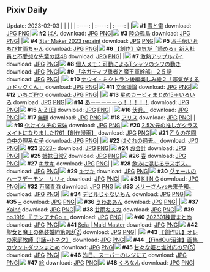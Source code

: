 ## Pixiv Daily
Update: 2023-02-03
|      |      |      |
| :----: | :----: | :----: |
|![](https://pixiv.microyu.workers.dev/c/240x480/img-master/img/2023/02/01/00/00/41/104976709_p0_master1200.jpg) **#1** [雪と雷](https://www.pixiv.net/artworks/104976709) download: [JPG](https://pixiv.microyu.workers.dev/img-original/img/2023/02/01/00/00/41/104976709_p0.jpg) [PNG](https://pixiv.microyu.workers.dev/img-original/img/2023/02/01/00/00/41/104976709_p0.png)|![](https://pixiv.microyu.workers.dev/c/240x480/img-master/img/2023/02/02/18/30/04/105018717_p0_master1200.jpg) **#2** [ばん](https://www.pixiv.net/artworks/105018717) download: [JPG](https://pixiv.microyu.workers.dev/img-original/img/2023/02/02/18/30/04/105018717_p0.jpg) [PNG](https://pixiv.microyu.workers.dev/img-original/img/2023/02/02/18/30/04/105018717_p0.png)|![](https://pixiv.microyu.workers.dev/c/240x480/img-master/img/2023/02/02/00/44/35/105004631_p0_master1200.jpg) **#3** [陸の孤島](https://www.pixiv.net/artworks/105004631) download: [JPG](https://pixiv.microyu.workers.dev/img-original/img/2023/02/02/00/44/35/105004631_p0.jpg) [PNG](https://pixiv.microyu.workers.dev/img-original/img/2023/02/02/00/44/35/105004631_p0.png)|
|![](https://pixiv.microyu.workers.dev/c/240x480/img-master/img/2023/02/01/01/26/02/104979441_p0_master1200.jpg) **#4** [Star Maker 2023 repaint](https://www.pixiv.net/artworks/104979441) download: [JPG](https://pixiv.microyu.workers.dev/img-original/img/2023/02/01/01/26/02/104979441_p0.jpg) [PNG](https://pixiv.microyu.workers.dev/img-original/img/2023/02/01/01/26/02/104979441_p0.png)|![](https://pixiv.microyu.workers.dev/c/240x480/img-master/img/2023/02/01/00/02/19/104976950_p0_master1200.jpg) **#5** [お手伝いおちび甘雨ちゃん](https://www.pixiv.net/artworks/104976950) download: [JPG](https://pixiv.microyu.workers.dev/img-original/img/2023/02/01/00/02/19/104976950_p0.jpg) [PNG](https://pixiv.microyu.workers.dev/img-original/img/2023/02/01/00/02/19/104976950_p0.png)|![](https://pixiv.microyu.workers.dev/c/240x480/img-master/img/2023/02/02/18/00/33/105018812_p0_master1200.jpg) **#6** [【創作】空気が「読める」新入社員と不愛想な先輩の話48](https://www.pixiv.net/artworks/105018812) download: [JPG](https://pixiv.microyu.workers.dev/img-original/img/2023/02/02/18/00/33/105018812_p0.jpg) [PNG](https://pixiv.microyu.workers.dev/img-original/img/2023/02/02/18/00/33/105018812_p0.png)|
|![](https://pixiv.microyu.workers.dev/c/240x480/img-master/img/2023/02/01/20/30/01/104996266_p0_master1200.jpg) **#7** [激熱アップルパイ](https://www.pixiv.net/artworks/104996266) download: [JPG](https://pixiv.microyu.workers.dev/img-original/img/2023/02/01/20/30/01/104996266_p0.jpg) [PNG](https://pixiv.microyu.workers.dev/img-original/img/2023/02/01/20/30/01/104996266_p0.png)|![](https://pixiv.microyu.workers.dev/c/240x480/img-master/img/2023/02/01/07/00/05/104983217_p0_master1200.jpg) **#8** [個人メモ：可動によるTシャツのシワの動き](https://www.pixiv.net/artworks/104983217) download: [JPG](https://pixiv.microyu.workers.dev/img-original/img/2023/02/01/07/00/05/104983217_p0.jpg) [PNG](https://pixiv.microyu.workers.dev/img-original/img/2023/02/01/07/00/05/104983217_p0.png)|![](https://pixiv.microyu.workers.dev/c/240x480/img-master/img/2023/02/01/19/05/29/104994025_p0_master1200.jpg) **#9** [「ネガティブ勇者と魔王軍幹部」２５話](https://www.pixiv.net/artworks/104994025) download: [JPG](https://pixiv.microyu.workers.dev/img-original/img/2023/02/01/19/05/29/104994025_p0.jpg) [PNG](https://pixiv.microyu.workers.dev/img-original/img/2023/02/01/19/05/29/104994025_p0.png)|
|![](https://pixiv.microyu.workers.dev/c/240x480/img-master/img/2023/02/01/16/13/31/104990413_p0_master1200.jpg) **#10** [ナウイ・ミクトラン後編楽しみ絵２「寒気がするカドックくん」](https://www.pixiv.net/artworks/104990413) download: [JPG](https://pixiv.microyu.workers.dev/img-original/img/2023/02/01/16/13/31/104990413_p0.jpg) [PNG](https://pixiv.microyu.workers.dev/img-original/img/2023/02/01/16/13/31/104990413_p0.png)|![](https://pixiv.microyu.workers.dev/c/240x480/img-master/img/2023/02/02/00/02/33/105003106_p0_master1200.jpg) **#11** [文弱議論](https://www.pixiv.net/artworks/105003106) download: [JPG](https://pixiv.microyu.workers.dev/img-original/img/2023/02/02/00/02/33/105003106_p0.jpg) [PNG](https://pixiv.microyu.workers.dev/img-original/img/2023/02/02/00/02/33/105003106_p0.png)|![](https://pixiv.microyu.workers.dev/c/240x480/img-master/img/2023/02/02/20/30/07/105022668_p0_master1200.jpg) **#12** [いちご狩り](https://www.pixiv.net/artworks/105022668) download: [JPG](https://pixiv.microyu.workers.dev/img-original/img/2023/02/02/20/30/07/105022668_p0.jpg) [PNG](https://pixiv.microyu.workers.dev/img-original/img/2023/02/02/20/30/07/105022668_p0.png)|
|![](https://pixiv.microyu.workers.dev/c/240x480/img-master/img/2023/02/01/00/18/41/104977699_p0_master1200.jpg) **#13** [星のカービィまとめ15＋いろいろ](https://www.pixiv.net/artworks/104977699) download: [JPG](https://pixiv.microyu.workers.dev/img-original/img/2023/02/01/00/18/41/104977699_p0.jpg) [PNG](https://pixiv.microyu.workers.dev/img-original/img/2023/02/01/00/18/41/104977699_p0.png)|![](https://pixiv.microyu.workers.dev/c/240x480/img-master/img/2023/02/01/03/17/46/104981179_p0_master1200.jpg) **#14** [あーーーーーっ！！！！！](https://www.pixiv.net/artworks/104981179) download: [JPG](https://pixiv.microyu.workers.dev/img-original/img/2023/02/01/03/17/46/104981179_p0.jpg) [PNG](https://pixiv.microyu.workers.dev/img-original/img/2023/02/01/03/17/46/104981179_p0.png)|![](https://pixiv.microyu.workers.dev/c/240x480/img-master/img/2023/02/02/00/30/09/105004251_p0_master1200.jpg) **#15** [A-Z:[E]](https://www.pixiv.net/artworks/105004251) download: [JPG](https://pixiv.microyu.workers.dev/img-original/img/2023/02/02/00/30/09/105004251_p0.jpg) [PNG](https://pixiv.microyu.workers.dev/img-original/img/2023/02/02/00/30/09/105004251_p0.png)|
|![](https://pixiv.microyu.workers.dev/c/240x480/img-master/img/2023/02/01/00/29/10/104976722_p0_master1200.jpg) **#16** [伏兵。](https://www.pixiv.net/artworks/104976722) download: [JPG](https://pixiv.microyu.workers.dev/img-original/img/2023/02/01/00/29/10/104976722_p0.jpg) [PNG](https://pixiv.microyu.workers.dev/img-original/img/2023/02/01/00/29/10/104976722_p0.png)|![](https://pixiv.microyu.workers.dev/c/240x480/img-master/img/2023/02/01/14/37/12/104988995_p0_master1200.jpg) **#17** [無題](https://www.pixiv.net/artworks/104988995) download: [JPG](https://pixiv.microyu.workers.dev/img-original/img/2023/02/01/14/37/12/104988995_p0.jpg) [PNG](https://pixiv.microyu.workers.dev/img-original/img/2023/02/01/14/37/12/104988995_p0.png)|![](https://pixiv.microyu.workers.dev/c/240x480/img-master/img/2023/02/02/00/11/15/105003661_p0_master1200.jpg) **#18** [アリス](https://www.pixiv.net/artworks/105003661) download: [JPG](https://pixiv.microyu.workers.dev/img-original/img/2023/02/02/00/11/15/105003661_p0.jpg) [PNG](https://pixiv.microyu.workers.dev/img-original/img/2023/02/02/00/11/15/105003661_p0.png)|
|![](https://pixiv.microyu.workers.dev/c/240x480/img-master/img/2023/02/02/00/02/00/105003278_p0_master1200.jpg) **#19** [化けイタチの兄妹](https://www.pixiv.net/artworks/105003278) download: [JPG](https://pixiv.microyu.workers.dev/img-original/img/2023/02/02/00/02/00/105003278_p0.jpg) [PNG](https://pixiv.microyu.workers.dev/img-original/img/2023/02/02/00/02/00/105003278_p0.png)|![](https://pixiv.microyu.workers.dev/c/240x480/img-master/img/2023/02/02/00/01/14/105003192_p0_master1200.jpg) **#20** [2.5次元の推しがクラスメイトになりました!?61【創作漫画】](https://www.pixiv.net/artworks/105003192) download: [JPG](https://pixiv.microyu.workers.dev/img-original/img/2023/02/02/00/01/14/105003192_p0.jpg) [PNG](https://pixiv.microyu.workers.dev/img-original/img/2023/02/02/00/01/14/105003192_p0.png)|![](https://pixiv.microyu.workers.dev/c/240x480/img-master/img/2023/02/02/18/23/29/105019326_p0_master1200.jpg) **#21** [乙女の花園の中の理系女子](https://www.pixiv.net/artworks/105019326) download: [JPG](https://pixiv.microyu.workers.dev/img-original/img/2023/02/02/18/23/29/105019326_p0.jpg) [PNG](https://pixiv.microyu.workers.dev/img-original/img/2023/02/02/18/23/29/105019326_p0.png)|
|![](https://pixiv.microyu.workers.dev/c/240x480/img-master/img/2023/02/02/03/37/14/105007557_p0_master1200.jpg) **#22** [はぐれの過去。](https://www.pixiv.net/artworks/105007557) download: [JPG](https://pixiv.microyu.workers.dev/img-original/img/2023/02/02/03/37/14/105007557_p0.jpg) [PNG](https://pixiv.microyu.workers.dev/img-original/img/2023/02/02/03/37/14/105007557_p0.png)|![](https://pixiv.microyu.workers.dev/c/240x480/img-master/img/2023/02/02/04/05/14/105007858_p0_master1200.jpg) **#23** [2023~](https://www.pixiv.net/artworks/105007858) download: [JPG](https://pixiv.microyu.workers.dev/img-original/img/2023/02/02/04/05/14/105007858_p0.jpg) [PNG](https://pixiv.microyu.workers.dev/img-original/img/2023/02/02/04/05/14/105007858_p0.png)|![](https://pixiv.microyu.workers.dev/c/240x480/img-master/img/2023/02/02/00/12/59/105003721_p0_master1200.jpg) **#24** [お会計](https://www.pixiv.net/artworks/105003721) download: [JPG](https://pixiv.microyu.workers.dev/img-original/img/2023/02/02/00/12/59/105003721_p0.jpg) [PNG](https://pixiv.microyu.workers.dev/img-original/img/2023/02/02/00/12/59/105003721_p0.png)|
|![](https://pixiv.microyu.workers.dev/c/240x480/img-master/img/2023/02/01/02/10/43/104980262_p0_master1200.jpg) **#25** [姉妹日常7](https://www.pixiv.net/artworks/104980262) download: [JPG](https://pixiv.microyu.workers.dev/img-original/img/2023/02/01/02/10/43/104980262_p0.jpg) [PNG](https://pixiv.microyu.workers.dev/img-original/img/2023/02/01/02/10/43/104980262_p0.png)|![](https://pixiv.microyu.workers.dev/c/240x480/img-master/img/2023/02/01/00/00/24/104976642_p0_master1200.jpg) **#26** [春](https://www.pixiv.net/artworks/104976642) download: [JPG](https://pixiv.microyu.workers.dev/img-original/img/2023/02/01/00/00/24/104976642_p0.jpg) [PNG](https://pixiv.microyu.workers.dev/img-original/img/2023/02/01/00/00/24/104976642_p0.png)|![](https://pixiv.microyu.workers.dev/c/240x480/img-master/img/2023/02/02/03/54/59/105007720_p0_master1200.jpg) **#27** [キサキ](https://www.pixiv.net/artworks/105007720) download: [JPG](https://pixiv.microyu.workers.dev/img-original/img/2023/02/02/03/54/59/105007720_p0.jpg) [PNG](https://pixiv.microyu.workers.dev/img-original/img/2023/02/02/03/54/59/105007720_p0.png)|
|![](https://pixiv.microyu.workers.dev/c/240x480/img-master/img/2023/02/02/00/09/49/105003608_p0_master1200.jpg) **#28** [飲みに混じるラスボス。](https://www.pixiv.net/artworks/105003608) download: [JPG](https://pixiv.microyu.workers.dev/img-original/img/2023/02/02/00/09/49/105003608_p0.jpg) [PNG](https://pixiv.microyu.workers.dev/img-original/img/2023/02/02/00/09/49/105003608_p0.png)|![](https://pixiv.microyu.workers.dev/c/240x480/img-master/img/2023/02/01/00/01/01/104976771_p0_master1200.jpg) **#29** [キサキ](https://www.pixiv.net/artworks/104976771) download: [JPG](https://pixiv.microyu.workers.dev/img-original/img/2023/02/01/00/01/01/104976771_p0.jpg) [PNG](https://pixiv.microyu.workers.dev/img-original/img/2023/02/01/00/01/01/104976771_p0.png)|![](https://pixiv.microyu.workers.dev/c/240x480/img-master/img/2023/02/02/18/51/48/105019988_p0_master1200.jpg) **#30** [ヴェールのハーフデーモン　リリィ](https://www.pixiv.net/artworks/105019988) download: [JPG](https://pixiv.microyu.workers.dev/img-original/img/2023/02/02/18/51/48/105019988_p0.jpg) [PNG](https://pixiv.microyu.workers.dev/img-original/img/2023/02/02/18/51/48/105019988_p0.png)|
|![](https://pixiv.microyu.workers.dev/c/240x480/img-master/img/2023/02/01/00/00/25/104976644_p0_master1200.jpg) **#31** [K  I  N  G](https://www.pixiv.net/artworks/104976644) download: [JPG](https://pixiv.microyu.workers.dev/img-original/img/2023/02/01/00/00/25/104976644_p0.jpg) [PNG](https://pixiv.microyu.workers.dev/img-original/img/2023/02/01/00/00/25/104976644_p0.png)|![](https://pixiv.microyu.workers.dev/c/240x480/img-master/img/2023/02/01/00/01/25/104976831_p0_master1200.jpg) **#32** [万魔青滔](https://www.pixiv.net/artworks/104976831) download: [JPG](https://pixiv.microyu.workers.dev/img-original/img/2023/02/01/00/01/25/104976831_p0.jpg) [PNG](https://pixiv.microyu.workers.dev/img-original/img/2023/02/01/00/01/25/104976831_p0.png)|![](https://pixiv.microyu.workers.dev/c/240x480/img-master/img/2023/02/02/15/39/59/105016134_p0_master1200.jpg) **#33** [メリーさんvs未来予知。](https://www.pixiv.net/artworks/105016134) download: [JPG](https://pixiv.microyu.workers.dev/img-original/img/2023/02/02/15/39/59/105016134_p0.jpg) [PNG](https://pixiv.microyu.workers.dev/img-original/img/2023/02/02/15/39/59/105016134_p0.png)|
|![](https://pixiv.microyu.workers.dev/c/240x480/img-master/img/2023/02/02/17/41/02/105018305_p0_master1200.jpg) **#34** [デビルじゃないもん](https://www.pixiv.net/artworks/105018305) download: [JPG](https://pixiv.microyu.workers.dev/img-original/img/2023/02/02/17/41/02/105018305_p0.jpg) [PNG](https://pixiv.microyu.workers.dev/img-original/img/2023/02/02/17/41/02/105018305_p0.png)|![](https://pixiv.microyu.workers.dev/c/240x480/img-master/img/2023/02/02/00/00/22/105003047_p0_master1200.jpg) **#35** [~](https://www.pixiv.net/artworks/105003047) download: [JPG](https://pixiv.microyu.workers.dev/img-original/img/2023/02/02/00/00/22/105003047_p0.jpg) [PNG](https://pixiv.microyu.workers.dev/img-original/img/2023/02/02/00/00/22/105003047_p0.png)|![](https://pixiv.microyu.workers.dev/c/240x480/img-master/img/2023/02/01/23/09/50/105001388_p0_master1200.jpg) **#36** [うわああん](https://www.pixiv.net/artworks/105001388) download: [JPG](https://pixiv.microyu.workers.dev/img-original/img/2023/02/01/23/09/50/105001388_p0.jpg) [PNG](https://pixiv.microyu.workers.dev/img-original/img/2023/02/01/23/09/50/105001388_p0.png)|
|![](https://pixiv.microyu.workers.dev/c/240x480/img-master/img/2023/02/02/20/05/27/105021944_p0_master1200.jpg) **#37** [Kainé](https://www.pixiv.net/artworks/105021944) download: [JPG](https://pixiv.microyu.workers.dev/img-original/img/2023/02/02/20/05/27/105021944_p0.jpg) [PNG](https://pixiv.microyu.workers.dev/img-original/img/2023/02/02/20/05/27/105021944_p0.png)|![](https://pixiv.microyu.workers.dev/c/240x480/img-master/img/2023/02/01/20/34/58/104996431_p0_master1200.jpg) **#38** [甘雨ねぇね](https://www.pixiv.net/artworks/104996431) download: [JPG](https://pixiv.microyu.workers.dev/img-original/img/2023/02/01/20/34/58/104996431_p0.jpg) [PNG](https://pixiv.microyu.workers.dev/img-original/img/2023/02/01/20/34/58/104996431_p0.png)|![](https://pixiv.microyu.workers.dev/c/240x480/img-master/img/2023/02/01/22/36/06/105000317_p0_master1200.jpg) **#39** [no.1919 『 チンアナGo 』](https://www.pixiv.net/artworks/105000317) download: [JPG](https://pixiv.microyu.workers.dev/img-original/img/2023/02/01/22/36/06/105000317_p0.jpg) [PNG](https://pixiv.microyu.workers.dev/img-original/img/2023/02/01/22/36/06/105000317_p0.png)|
|![](https://pixiv.microyu.workers.dev/c/240x480/img-master/img/2023/02/01/01/29/05/104979521_p0_master1200.jpg) **#40** [202301練習まとめ](https://www.pixiv.net/artworks/104979521) download: [JPG](https://pixiv.microyu.workers.dev/img-original/img/2023/02/01/01/29/05/104979521_p0.jpg) [PNG](https://pixiv.microyu.workers.dev/img-original/img/2023/02/01/01/29/05/104979521_p0.png)|![](https://pixiv.microyu.workers.dev/c/240x480/img-master/img/2023/02/01/00/00/29/104976664_p0_master1200.jpg) **#41** [Seia | Maid Master](https://www.pixiv.net/artworks/104976664) download: [JPG](https://pixiv.microyu.workers.dev/img-original/img/2023/02/01/00/00/29/104976664_p0.jpg) [PNG](https://pixiv.microyu.workers.dev/img-original/img/2023/02/01/00/00/29/104976664_p0.png)|![](https://pixiv.microyu.workers.dev/c/240x480/img-master/img/2023/02/01/19/42/05/104994884_p0_master1200.jpg) **#42** [聖女と魔王の偽装婚約第9話②](https://www.pixiv.net/artworks/104994884) download: [JPG](https://pixiv.microyu.workers.dev/img-original/img/2023/02/01/19/42/05/104994884_p0.jpg) [PNG](https://pixiv.microyu.workers.dev/img-original/img/2023/02/01/19/42/05/104994884_p0.png)|
|![](https://pixiv.microyu.workers.dev/c/240x480/img-master/img/2023/02/02/23/22/21/105028269_p0_master1200.jpg) **#43** [【創作BL】オレの家庭教師【1話+小ネタ】](https://www.pixiv.net/artworks/105028269) download: [JPG](https://pixiv.microyu.workers.dev/img-original/img/2023/02/02/23/22/21/105028269_p0.jpg) [PNG](https://pixiv.microyu.workers.dev/img-original/img/2023/02/02/23/22/21/105028269_p0.png)|![](https://pixiv.microyu.workers.dev/c/240x480/img-master/img/2023/02/01/00/37/48/104978312_p0_master1200.jpg) **#44** [【FindOur沼津】画集　カウントダウンまとめ](https://www.pixiv.net/artworks/104978312) download: [JPG](https://pixiv.microyu.workers.dev/img-original/img/2023/02/01/00/37/48/104978312_p0.jpg) [PNG](https://pixiv.microyu.workers.dev/img-original/img/2023/02/01/00/37/48/104978312_p0.png)|![](https://pixiv.microyu.workers.dev/c/240x480/img-master/img/2023/02/02/00/01/21/105003205_p0_master1200.jpg) **#45** [甘々な姫と塩対応の兄⑤](https://www.pixiv.net/artworks/105003205) download: [JPG](https://pixiv.microyu.workers.dev/img-original/img/2023/02/02/00/01/21/105003205_p0.jpg) [PNG](https://pixiv.microyu.workers.dev/img-original/img/2023/02/02/00/01/21/105003205_p0.png)|
|![](https://pixiv.microyu.workers.dev/c/240x480/img-master/img/2023/02/02/13/54/37/105014540_p0_master1200.jpg) **#46** [昨日、スーパーのレジにて](https://www.pixiv.net/artworks/105014540) download: [JPG](https://pixiv.microyu.workers.dev/img-original/img/2023/02/02/13/54/37/105014540_p0.jpg) [PNG](https://pixiv.microyu.workers.dev/img-original/img/2023/02/02/13/54/37/105014540_p0.png)|![](https://pixiv.microyu.workers.dev/c/240x480/img-master/img/2023/02/01/23/45/37/105002495_p0_master1200.jpg) **#47** [絵](https://www.pixiv.net/artworks/105002495) download: [JPG](https://pixiv.microyu.workers.dev/img-original/img/2023/02/01/23/45/37/105002495_p0.jpg) [PNG](https://pixiv.microyu.workers.dev/img-original/img/2023/02/01/23/45/37/105002495_p0.png)|![](https://pixiv.microyu.workers.dev/c/240x480/img-master/img/2023/02/02/22/32/05/105026571_p0_master1200.jpg) **#48** [くろなん](https://www.pixiv.net/artworks/105026571) download: [JPG](https://pixiv.microyu.workers.dev/img-original/img/2023/02/02/22/32/05/105026571_p0.jpg) [PNG](https://pixiv.microyu.workers.dev/img-original/img/2023/02/02/22/32/05/105026571_p0.png)|
